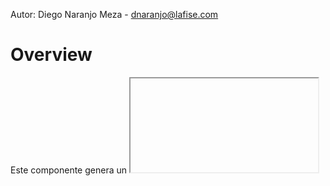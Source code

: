 Autor: Diego Naranjo Meza - dnaranjo@lafise.com 

# Overview

Este componente genera un <iframe> para poder desplegar el jotform dentro del HTML. 

# props

Las props que el componente recibe son 3: ID, title y height. El ID es el id del formulario, el cuál se utiliza para desplegar el jotform que corresponda a la página en la que se esté desplegando. El title es el título del formulario y el heigth es para el estilo de altura que va a tener el formulario, normalmente debe ir en 100. 

# Ejemplo

*Este objeto es el que trae los props para que el formulario los reciba

const formOptions = {
    ID: "222785108305858",
    title: "",
    height: "100",
  };

*Así se llama dentro del código

<JotformContainer.Form config={formOptions}>
    codigo
</JotformContainer.Form>

*Se utiliza el .Form al final para asegurarse de llamar al <iframe> donde va el formulario. De esta manera, se llama, tanto al contenedor, como al formulario.